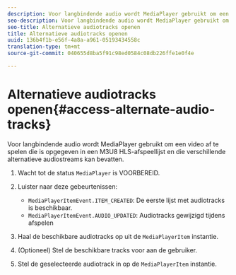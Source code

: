 ```yaml
---
description: Voor langbindende audio wordt MediaPlayer gebruikt om een video af te spelen die is opgegeven in een M3U8 HLS-afspeellijst en die verschillende alternatieve audiostreams kan bevatten.
seo-description: Voor langbindende audio wordt MediaPlayer gebruikt om een video af te spelen die is opgegeven in een M3U8 HLS-afspeellijst en die verschillende alternatieve audiostreams kan bevatten.
seo-title: Alternatieve audiotracks openen
title: Alternatieve audiotracks openen
uuid: 136b4f1b-e56f-4a8a-a961-05193434558c
translation-type: tm+mt
source-git-commit: 040655d8ba5f91c98ed0584c08db226ffe1e0f4e

---
```



# Alternatieve audiotracks openen{#access-alternate-audio-tracks}

Voor langbindende audio wordt MediaPlayer gebruikt om een video af te spelen die is opgegeven in een M3U8 HLS-afspeellijst en die verschillende alternatieve audiostreams kan bevatten.

1. Wacht tot de status `MediaPlayer` is VOORBEREID.
1. Luister naar deze gebeurtenissen:

   * `MediaPlayerItemEvent.ITEM_CREATED`: De eerste lijst met audiotracks is beschikbaar.
   * `MediaPlayerItemEvent.AUDIO_UPDATED`: Audiotracks gewijzigd tijdens afspelen

1. Haal de beschikbare audiotracks op uit de `MediaPlayerItem` instantie.
1. (Optioneel) Stel de beschikbare tracks voor aan de gebruiker.
1. Stel de geselecteerde audiotrack in op de `MediaPlayerItem` instantie.
